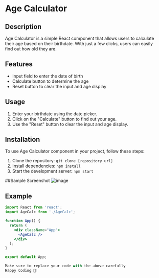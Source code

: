 # Age Calculator

## Description
Age Calculator is a simple React component that allows users to calculate their age based on their birthdate. With just a few clicks, users can easily find out how old they are. 

## Features
- Input field to enter the date of birth
- Calculate button to determine the age
- Reset button to clear the input and age display

## Usage
1. Enter your birthdate using the date picker.
2. Click on the "Calculate" button to find out your age.
3. Use the "Reset" button to clear the input and age display.

## Installation
To use Age Calculator component in your project, follow these steps:
1. Clone the repository: `git clone [repository_url]`
2. Install dependencies: `npm install`
3. Start the development server: `npm start`

##Sample Screenshot
![image](https://github.com/Achyuth2004/Age-Calculator/assets/103745084/86482b7a-08b7-455a-99f5-55f3cd58ee04)

## Example
```jsx
import React from 'react';
import AgeCalc from './AgeCalc';

function App() {
  return (
    <div className="App">
      <AgeCalc />
    </div>
  );
}

export default App;

Make sure to replace your code with the above carefully
Happy Coding 🎯!
